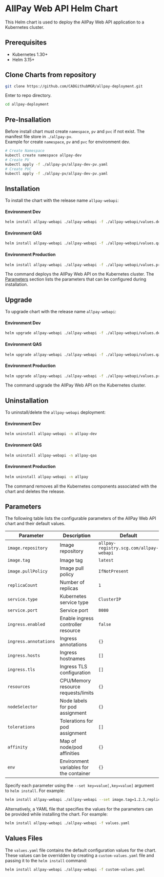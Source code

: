 # AllPay Web API Helm Chart

This Helm chart is used to deploy the AllPay Web API application to a Kubernetes cluster.

## Prerequisites

- Kubernetes 1.30+
- Helm 3.15+

## Clone Charts from repository

```bash
git clone https://github.com/CADGithubMGR/allpay-deployment.git
```
Enter to repo directory.
```bash
cd allpay-deployment
```
## Pre-Insallation
Before install chart must create `namespace`, `pv` and `pvc` if not exist. The manifest file store in `./allpay-pv`.
<br/>Example for create `namespace`, `pv` and `pvc` for environment dev.
```bash
# Create Namespace
kubectl create namespace allpay-dev
# Create PV
kubectl apply -f ./allpay-pv/allpay-dev-pv.yaml
# Create PVC
kubectl apply -f ./allpay-pv/allpay-dev-pv.yaml
```

## Installation

To install the chart with the release name `allpay-webapi`:

#### Environment Dev

```bash
helm install allpay-webapi ./allpay-webapi -f ./allpay-webapi/values.dev.yaml -n allpay-dev
```
#### Environment QAS

```bash
helm install allpay-webapi ./allpay-webapi -f ./allpay-webapi/values.qas.yaml -n allpay-qas
```
#### Environment Production

```bash
helm install allpay-webapi ./allpay-webapi -f ./allpay-webapi/values.prd.yaml -n allpay
```

The command deploys the AllPay Web API on the Kubernetes cluster. The [Parameters](#parameters) section lists the parameters that can be configured during installation.

## Upgrade

To upgrade chart with the release name `allpay-webapi`:

#### Environment Dev

```bash
helm upgrade allpay-webapi ./allpay-webapi -f ./allpay-webapi/values.dev.yaml -n allpay-dev
```
#### Environment QAS

```bash
helm upgrade allpay-webapi ./allpay-webapi -f ./allpay-webapi/values.qas.yaml -n allpay-qas
```
#### Environment Production

```bash
helm upgrade allpay-webapi ./allpay-webapi -f ./allpay-webapi/values.prd.yaml -n allpay
```

The command upgrade the AllPay Web API on the Kubernetes cluster.

## Uninstallation

To uninstall/delete the `allpay-webapi` deployment:

#### Environment Dev

```bash
helm uninstall allpay-webapi -n allpay-dev
```
#### Environment QAS

```bash
helm uninstall allpay-webapi -n allpay-qas
```
#### Environment Production

```bash
helm uninstall allpay-webapi -n allpay
```

The command removes all the Kubernetes components associated with the chart and deletes the release.

## Parameters

The following table lists the configurable parameters of the AllPay Web API chart and their default values.

| Parameter                        | Description                                                  | Default                   |
|----------------------------------|--------------------------------------------------------------|---------------------------|
| `image.repository`               | Image repository                                             | `allpay-registry.scg.com/allpay-webapi` |
| `image.tag`                      | Image tag                                                    | `latest`                  |
| `image.pullPolicy`               | Image pull policy                                            | `IfNotPresent`            |
| `replicaCount`                   | Number of replicas                                           | `1`                       |
| `service.type`                   | Kubernetes service type                                      | `ClusterIP`               |
| `service.port`                   | Service port                                                 | `8080`                    |
| `ingress.enabled`                | Enable ingress controller resource                           | `false`                   |
| `ingress.annotations`            | Ingress annotations                                          | `{}`                      |
| `ingress.hosts`                  | Ingress hostnames                                            | `[]`                      |
| `ingress.tls`                    | Ingress TLS configuration                                    | `[]`                      |
| `resources`                      | CPU/Memory resource requests/limits                          | `{}`                      |
| `nodeSelector`                   | Node labels for pod assignment                               | `{}`                      |
| `tolerations`                    | Tolerations for pod assignment                               | `[]`                      |
| `affinity`                       | Map of node/pod affinities                                   | `{}`                      |
| `env`                            | Environment variables for the container                      | `{}`                      |

Specify each parameter using the `--set key=value[,key=value]` argument to `helm install`. For example:

```bash
helm install allpay-webapi ./allpay-webapi --set image.tag=1.2.3,replicaCount=2
```

Alternatively, a YAML file that specifies the values for the parameters can be provided while installing the chart. For example:

```bash
helm install allpay-webapi ./allpay-webapi -f values.yaml
```

## Values Files

The `values.yaml` file contains the default configuration values for the chart. These values can be overridden by creating a `custom-values.yaml` file and passing it to the `helm install` command:

```bash
helm install allpay-webapi ./allpay-webapi -f custom-values.yaml
```

